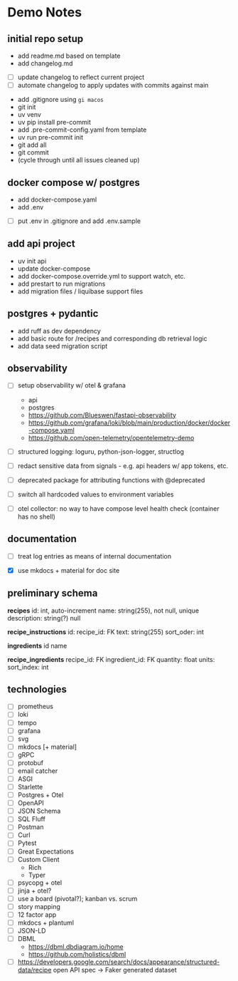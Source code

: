 # Demo Notes

## initial repo setup

- add readme.md based on template
- add changelog.md
- [ ] update changelog to reflect current project
- [ ] automate changelog to apply updates with commits against main
- add .gitignore using `gi macos`
- git init
- uv venv
- uv pip install pre-commit
- add .pre-commit-config.yaml from template
- uv run pre-commit init
- git add all
- git commit
- (cycle through until all issues cleaned up)

## docker compose w/ postgres

- add docker-compose.yaml
- add .env
- [ ] put .env in .gitignore and add .env.sample

## add api project

- uv init api
- update docker-compose
- add docker-compose.override.yml to support watch, etc.
- add prestart to run migrations
- add migration files / liquibase support files


## postgres + pydantic

- add ruff as dev dependency
- add basic route for /recipes and corresponding db retrieval logic
- add data seed migration script

## observability

- [ ] setup observability w/ otel & grafana
    - api
    - postgres
    - https://github.com/Blueswen/fastapi-observability
    - https://github.com/grafana/loki/blob/main/production/docker/docker-compose.yaml
    - https://github.com/open-telemetry/opentelemetry-demo
- [ ] structured logging: loguru, python-json-logger, structlog
- [ ] redact sensitive data from signals - e.g. api headers w/ app tokens, etc.


- [ ] deprecated package for attributing functions with @deprecated
- [ ] switch all hardcoded values to environment variables

- [ ] otel collector: no way to have compose level health check (container has no shell)

## documentation

- [ ] treat log entries as means of internal documentation
- [x] use mkdocs + material for doc site


## preliminary schema

**recipes**
id: int, auto-increment
name: string(255), not null, unique
description: string(?) null

**recipe_instructions**
id:
recipe_id: FK
text: string(255)
sort_oder: int

**ingredients**
id
name

**recipe_ingredients**
recipe_id: FK
ingredient_id: FK
quantity: float
units:
sort_index: int



## technologies

- [ ] prometheus
- [ ] loki
- [ ] tempo
- [ ] grafana
- [ ] svg
- [ ] mkdocs [+ material]
- [ ] gRPC
- [ ] protobuf
- [ ] email catcher
- [ ] ASGI
- [ ] Starlette
- [ ] Postgres + Otel
- [ ] OpenAPI
- [ ] JSON Schema
- [ ] SQL Fluff
- [ ] Postman
- [ ] Curl
- [ ] Pytest
- [ ] Great Expectations
- [ ] Custom Client
  - Rich
  - Typer
- [ ] psycopg + otel
- [ ] jinja + otel?
- [ ] use a board (pivotal?); kanban vs. scrum
- [ ] story mapping
- [ ] 12 factor app
- [ ] mkdocs + plantuml
- [ ] JSON-LD
- [ ] DBML
  - https://dbml.dbdiagram.io/home
  - https://github.com/holistics/dbml
- [ ] https://developers.google.com/search/docs/appearance/structured-data/recipe
open API spec -> Faker generated dataset
